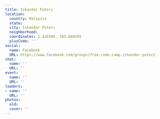 ```yaml
---
title: Iskandar Puteri
location:
  country: Malaysia
  state: 
  city: Iskandar Puteri
  neighborhood: 
  coordinates: 1.426586, 103.640205
  plusCode: ''
social:
  name: Facebook
  URL: https://www.facebook.com/groups/free.code.camp.iskandar.puteri
chat:
  name: ''
  URL: ''
event:
  name: ''
  URL: ''
leaders:
- name: ''
  URL: ''
photos:
  old: 
  cover: ''
---
```

